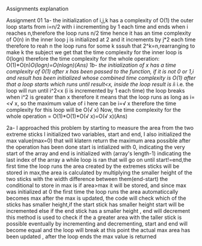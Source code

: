 Assignments explanation


Assignment 01
1a-
the initialization of i,j,k has a complexity of O(1)
the outer loop starts from i=n/2 with i incrementing by 1 each time and ends when i reaches n,therefore the loop runs n/2 time hence it has an time complexity of O(n)
in the inner loop j is initialized at 2 and it increments by j*2 each time therefore to reah n the loop runs for some k sssuh that 2^k=n,rearranging to make k the subject we get that the time complexity for the inner loop is 0(logn)
therefore the time complexity for the whole operation:
O(1)*O(n)*O(logn)=O(nlogn)(Ans)
1b-
the initialization of x has a time complexity of 0(1)
after x has been passed to the function, if it is not 0 or 1,i and result has been initialized whose combined time complexity is O(1)
after that a loop starts which runs until result<x, inside the loop result is i*i i.e. the loop will run until i^2<x (i is incremented by 1 each time) 
the loop breaks when i^2 is greater than x therefore it means that the loop runs as long as i=<√ x, so the maximum value of i here can be i=√ x therefore the time complexity for this loop will be O(√ x)
Now, the time complexity for the whole operation = O(1)*O(1)*O(√ x)=O(√ x)(Ans)

2a-
I approached this problem by starting to measure the area from the two extreme sticks
I initialized two variables, start and end, I also initialized the max value(max=0) that will klatern return the maximum area possible after the operation has been done
start is intialized with 0, indicating the very start of the array and end is initialized with (array's length-1) indicating the last index of the array
a while loop is ran that will go on until start!=end,the first time the loop runs the area created by the extremes sticks will be stored in max,the area is calculated by multiplying the smaller height of the two sticks with the width difference between them(end-start)
the conditional to store in max is if area>max it will be stored, and since max was initialized at 0 the first time the loop runs the area automaticcally becomes max
after the max is updated, the code will check which of the sticks has smaller height,if the start stick has smaller height start will be incremented else if the end stick has a smaller height , end will decrement
this method is used to check if the a greater area with the taller stick is possible 
eventually by incrementing and decrementing, start and end will become equal and the loop will break
at this point the actual max area has been updated , after the loop ends the max value is returned

